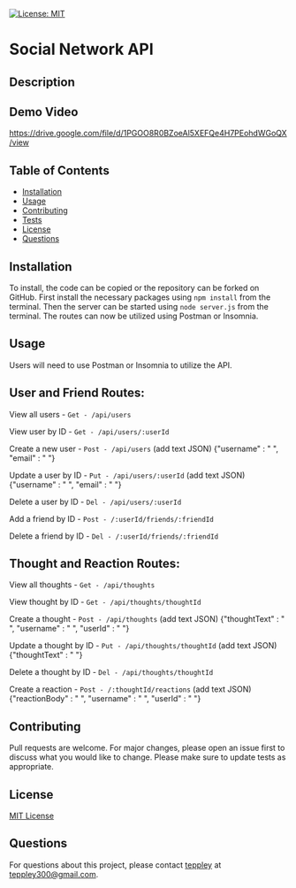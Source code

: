 [![License: MIT](https://img.shields.io/badge/License-MIT-yellow.svg)](https://opensource.org/licenses/MIT)

# Social Network API

## Description


## Demo Video

https://drive.google.com/file/d/1PGOO8R0BZoeAl5XEFQe4H7PEohdWGoQX/view

## Table of Contents

- [Installation](#installation)
- [Usage](#usage)
- [Contributing](#contributing)
- [Tests](#tests)
- [License](#license)
- [Questions](#questions)

## Installation

To install, the code can be copied or the repository can be forked on GitHub.
First install the necessary packages using `npm install` from the terminal. 
Then the server can be started using `node server.js` from the terminal.
The routes can now be utilized using Postman or Insomnia.

## Usage

Users will need to use Postman or Insomnia to utilize the API.

## User and Friend Routes:

View all users - `Get - /api/users`

View user by ID - `Get - /api/users/:userId`

Create a new user - `Post - /api/users` 
(add text JSON) {"username" : " ", "email" : " "}

Update a user by ID - `Put - /api/users/:userId` 
(add text JSON) {"username" : " ", "email" : " "}

Delete a user by ID - `Del - /api/users/:userId`

Add a friend by ID - `Post - /:userId/friends/:friendId`

Delete a friend by ID - `Del - /:userId/friends/:friendId`


## Thought and Reaction Routes:

View all thoughts - `Get - /api/thoughts`

View thought by ID - `Get - /api/thoughts/thoughtId`

Create a thought - `Post - /api/thoughts` 
(add text JSON) {"thoughtText" : " ", "username" : " ", "userId" : " "}

Update a thought by ID - `Put - /api/thoughts/thoughtId` 
(add text JSON) {"thoughtText" : " "}

Delete a thought by ID - `Del - /api/thoughts/thoughtId`

Create a reaction - `Post - /:thoughtId/reactions` 
(add text JSON) {"reactionBody" : " ", "username" : " ", "userId" : " "}

## Contributing

Pull requests are welcome. For major changes, please open an issue first to discuss what you would like to change. Please make sure to update tests as appropriate.

## License

[MIT License](https://opensource.org/licenses/MIT)

## Questions

For questions about this project, please contact [teppley](https://github.com/teppley) at teppley300@gmail.com.